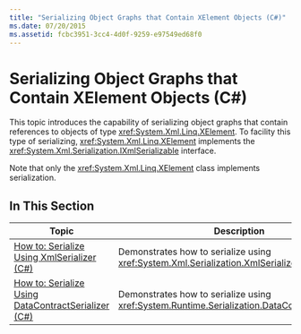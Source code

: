 ```yaml
---
title: "Serializing Object Graphs that Contain XElement Objects (C#)"
ms.date: 07/20/2015
ms.assetid: fcbc3951-3cc4-4d0f-9259-e97549ed68f0
---
```

# Serializing Object Graphs that Contain XElement Objects (C#)
This topic introduces the capability of serializing object graphs that contain references to objects of type <xref:System.Xml.Linq.XElement>. To facility this type of serializing, <xref:System.Xml.Linq.XElement> implements the <xref:System.Xml.Serialization.IXmlSerializable> interface.  
  
 Note that only the <xref:System.Xml.Linq.XElement> class implements serialization.  
  
## In This Section  
  
|Topic|Description|  
|-----------|-----------------|  
|[How to: Serialize Using XmlSerializer (C#)](../../../../csharp/programming-guide/concepts/linq/how-to-serialize-using-xmlserializer.md)|Demonstrates how to serialize using <xref:System.Xml.Serialization.XmlSerializer>.|  
|[How to: Serialize Using DataContractSerializer (C#)](../../../../csharp/programming-guide/concepts/linq/how-to-serialize-using-datacontractserializer.md)|Demonstrates how to serialize using <xref:System.Runtime.Serialization.DataContractSerializer>.|  
  
